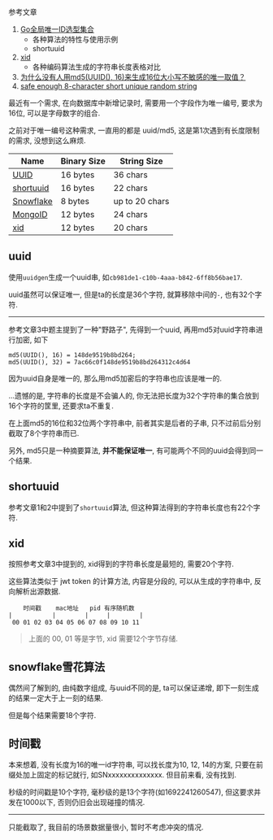 参考文章

1. [Go全局唯一ID选型集合](https://blog.csdn.net/DouJiangMs/article/details/126066648)
    - 各种算法的特性与使用示例
    - shortuuid
2. [xid](https://github.com/rs/xid)
    - 各种编码算法生成的字符串长度表格对比
3. [为什么没有人用md5(UUID(), 16)来生成16位大小写不敏感的唯一取值？](https://segmentfault.com/q/1010000002949015)
4. [safe enough 8-character short unique random string](https://stackoverflow.com/questions/13484726/safe-enough-8-character-short-unique-random-string)

最近有一个需求, 在向数据库中新增记录时, 需要用一个字段作为唯一编号, 要求为16位, 可以是字母数字的组合.

之前对于唯一编号这种需求, 一直用的都是 uuid/md5, 这是第1次遇到有长度限制的需求, 没想到这么麻烦.

| Name        | Binary Size | String Size    |
|-------------|-------------|----------------|
| [UUID]      | 16 bytes    | 36 chars       |
| [shortuuid] | 16 bytes    | 22 chars       |
| [Snowflake] | 8 bytes     | up to 20 chars |
| [MongoID]   | 12 bytes    | 24 chars       |
| [xid]       | 12 bytes    | 20 chars       |

[UUID]: https://en.wikipedia.org/wiki/Universally_unique_identifier
[shortuuid]: https://github.com/stochastic-technologies/shortuuid
[Snowflake]: https://blog.twitter.com/2010/announcing-snowflake
[MongoID]: https://docs.mongodb.org/manual/reference/object-id/
[xid]: https://github.com/rs/xid

## uuid

使用`uuidgen`生成一个uuid串, 如`cb981de1-c10b-4aaa-b842-6ff8b56bae17`.

uuid虽然可以保证唯一, 但是ta的长度是36个字符, 就算移除中间的`-`, 也有32个字符.

------

参考文章3中题主提到了一种"野路子", 先得到一个uuid, 再用md5对uuid字符串进行加密, 如下

```
md5(UUID(), 16) = 148de9519b8bd264;
md5(UUID(), 32) = 7ac66c0f148de9519b8bd264312c4d64
```

因为uuid自身是唯一的, 那么用md5加密后的字符串也应该是唯一的.

...遗憾的是, 字符串的长度是不会骗人的, 你无法把长度为32个字符串的集合放到16个字符的筐里, 还要求ta不重复.

在上面md5的16位和32位两个字符串中, 前者其实是后者的子串, 只不过前后分别截取了8个字符串而已.

另外, md5只是一种摘要算法, **并不能保证唯一**, 有可能两个不同的uuid会得到同一个结果.

## shortuuid

参考文章1和2中提到了`shortuuid`算法, 但这种算法得到的字符串长度也有22个字符.

## xid

按照参考文章3中提到的, xid得到的字符串长度是最短的, 需要20个字符.

这些算法类似于 jwt token 的计算方法, 内容是分段的, 可以从生成的字符串中, 反向解析出源数据.

```
    时间戳    mac地址   pid 有序随机数
|           |        |     |        |
 00 01 02 03 04 05 06 07 08 09 10 11
```

> 上面的 00, 01 等是字节, xid 需要12个字节存储.

## snowflake雪花算法

偶然间了解到的, 由纯数字组成, 与uuid不同的是, ta可以保证递增, 即下一刻生成的结果一定大于上一刻的结果.

但是每个结果需要18个字符.

## 时间戳

本来想着, 没有长度为16的唯一id字符串, 可以找长度为10, 12, 14的方案, 只要在前缀处加上固定的标记就行, 如SNxxxxxxxxxxxxxx. 但目前来看, 没有找到.

秒级的时间戳是10个字符, 毫秒级的是13个字符(如1692241260547), 但这要求并发在1000以下, 否则仍旧会出现碰撞的情况.

------

只能截取了, 我目前的场景数据量很小, 暂时不考虑冲突的情况.
